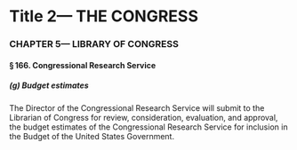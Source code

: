 
# Title 2— THE CONGRESS
### CHAPTER 5— LIBRARY OF CONGRESS
#### § 166. Congressional Research Service
##### (g) Budget estimates

The Director of the Congressional Research Service will submit to the Librarian of Congress for review, consideration, evaluation, and approval, the budget estimates of the Congressional Research Service for inclusion in the Budget of the United States Government.
